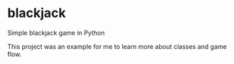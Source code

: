 # blackjack
Simple blackjack game in Python

This project was an example for me to learn more about classes and game flow.
